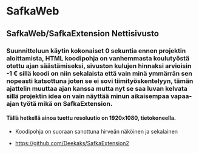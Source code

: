 # SafkaWeb
## SafkaWeb/SafkaExtension Nettisivusto
### Suunnitteluun käytin kokonaiset 0 sekuntia ennen projektin aloittamista,  HTML koodipohja on vanhemmasta koulutyöstä otettu ajan säästämiseksi, sivuston kulujen hinnaksi arvioisin -1 € sillä koodi on niin sekalaista että vain minä ymmärrän sen nopeasti katsottuna joten se ei sovi tiimityöskentelyyn, tämän ajattelin muuttaa ajan kanssa mutta nyt se saa luvan kelvata sillä projektin idea on vain näyttää minun aikaisempaa vapaa-ajan työtä mikä on SafkaExtension.




#### Tällä hetkellä ainoa tuettu resoluutio on 1920x1080, tietokoneella.
- Koodipohja on suoraan sanottuna hirveän näköinen ja sekalainen

- https://github.com/Deekaks/SafkaExtension2
